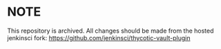 # NOTE
This repository is archived. All changes should be made from the hosted jenkinsci fork: https://github.com/jenkinsci/thycotic-vault-plugin
